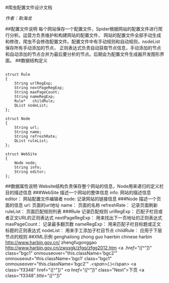 #爬虫配置文件设计文档

*作者：耿海龙*

##配置文件说明
每个网站保存一个配置文件，Spider根据网站的配置文件进行爬行分析。运营方负责维护和构建网站的配置文件，
网站的配置文件全部手动生成和修改，爬虫不会修改配置文件。配置文件中有手动规则和自动规则，nodeList保存所有手动添加的节点，
正则表达式负责自动获取节点信息，手动添加的节点和自动添加的节点合并为最后要分析的节点。后期会为配置文件生成器开发图形界面。
##数据结构定义
<pre><code>
struct Rule
{
    String urlRegExp;
    String nextPageRegExp;
    String maxPageCount;
    String nameRegExp;
    Rule*   childRule;
    QList<Node> nodeList;
};

struct Node
{
    String url;
    String name;
    String refreshRate;
    QList<Rule*> ruleList;
};

struct WebSite
{
    Node node;
    String info;
    String editor;
};
</code></pre>
##数据属性说明
Website结构负责保存整个网站的信息，Node用来递归的定义栏目的描述信息
###WebSite 描述一个网站的整体信息
    info: 网站的描述信息
    editor： 网站配置文件编辑者
    node: 记录网站的链接信息
###Node 描述一个页面的信息
    url: 页面的url地址
    name： 页面的名称
    refreshRate： 记录页面刷新
    ruleList： 页面匹配规则列表
###Rule 记录匹配规则
    urlRegExp： 匹配子栏目或者正文URL的正则表达式
    nextPageRegExp： 用来找出下一页地址的正则表达式
    maxPageCount： 记录最多翻页数
    nameRegExp： 用来匹配子栏目标题或正文标题的正则表达式
    nodeList： 用来手工添加子栏目节点
    childRule： 应用于下层节点的规则
##XML示例
    <?xml version="1.0" encoding="UTF-8"?>
    <website>
    <editor>genghailong</editor>
    <info>zhong guo haerbin</info>
    <node>
        <name>chinese harbin</name>
        <url>http://www.harbin.gov.cn/</url>
        <urlRegExp></urlRegExp>
        <nextPageRegExp></nextPageRegExp>
        <maxPageCount></maxPageCount>
        <refreshRate></refreshRate>
        <nameRegExp></nameRegExp>
        <NodeList>
            <node>
                <name>zhengfugonggao</name>
                <url>http://www.harbin.gov.cn/zwxxgk/zfgg/zfgg2012.htm</url>
                <urlRegExp>&lt;a .*href=&quot;([^&quot;]*)&quot; class=&quot;bgc1&quot; onmouseover=&quot;this.className='bgc2'&quot; onmouseout=&quot;this.className='bgc1'</urlRegExp>
                <nextPageRegExp></nextPageRegExp>
                <maxPageCount></maxPageCount>
                <refreshRate></refreshRate>
                <nameRegExp>class=&quot;bgc1&quot; onmouseover=&quot;this.className='bgc2'&quot; .*&lt;span&gt;(.*)&lt;/span&gt;</nameRegExp>
                <NodeList>
                    <node>
                        <name></name>
                        <url></url>
                        <urlRegExp>&lt;a class=&quot;f3348&quot; href=&quot;([^&quot;]*)&quot;</urlRegExp>
                        <nextPageRegExp>&lt;a href=&quot;([^&quot;]*)&quot; class=&quot;Next&quot;&gt;下页</nextPageRegExp>
                        <maxPageCount></maxPageCount>
                        <refreshRate></refreshRate>
                        <nameRegExp>&lt;a class=&quot;f3348&quot;.*title=&quot;([^&quot;]*)&quot;</nameRegExp>
                        <NodeList/>
                    </node>
                </NodeList>
            </node>
        </NodeList>
    </node>
    </website>





  